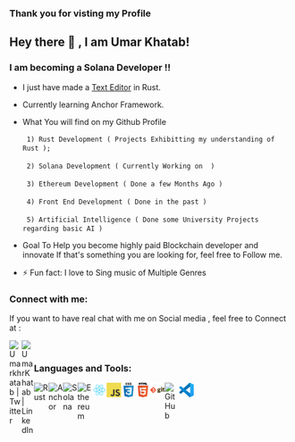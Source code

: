 ### Thank you for visting my Profile  
##      Hey there 👋 , I am Umar Khatab!
### I am becoming a Solana Developer !!

-  I just have made a [Text Editor] in Rust.
-  Currently learning Anchor Framework.
-  What You will find on my Github Profile

        1) Rust Development ( Projects Exhibitting my understanding of Rust );
        
        2) Solana Development ( Currently Working on  )
        
        3) Ethereum Development ( Done a few Months Ago )
        
        4) Front End Development ( Done in the past )
        
        5) Artificial Intelligence ( Done some University Projects regarding basic AI )
                
-  Goal
        To Help you become highly paid Blockchain developer and innovate 
        If that's something you are looking for, feel free to Follow me.

- ⚡ Fun fact: I love to Sing music of Multiple Genres


### Connect with me:
If you want to have real chat with me on Social media , feel free to Connect at : 
<br/>

[<img align="left" alt="Umarkhatab | Twitter" width="22px" color="white" src="https://img.icons8.com/color/48/000000/twitter--v2.png" />][Twitter]
[<img align="left" alt="UmarKhatab | LinkedIn" width="22px" src="https://img.icons8.com/external-justicon-flat-justicon/100/000000/external-linkedin-social-media-justicon-flat-justicon.png" />][LinkedInn]

<br />

### Languages and Tools:
[<img align="left" alt="Rust" width="26px" src="https://pbs.twimg.com/profile_images/658930988462923777/w2BGaKDl_400x400.png" />][rust]
[<img align="left" alt="Anchor" width="26px" src="https://i.etsystatic.com/8923077/r/il/760ba2/1285857229/il_570xN.1285857229_tfoq.jpg" />][anchor]
[<img align="left" alt="Solana" width="26px" src="https://seeklogo.com/images/S/solana-sol-logo-12828AD23D-seeklogo.com.png" />][solana]
[<img align="left" alt="Ethereum" width="26px" src="https://w7.pngwing.com/pngs/407/710/png-transparent-ethereum-cryptocurrency-bitcoin-cash-smart-contract-bitcoin-blue-angle-triangle.png" />][dummy]

[<img align="left" alt="React" width="26px" src="https://raw.githubusercontent.com/github/explore/80688e429a7d4ef2fca1e82350fe8e3517d3494d/topics/react/react.png" />][dummy]
[<img align="left" alt="JavaScript" width="26px" src="https://raw.githubusercontent.com/github/explore/80688e429a7d4ef2fca1e82350fe8e3517d3494d/topics/javascript/javascript.png"
/>][dummy]
[<img align="left" alt="CSS3" width="26px" src="https://raw.githubusercontent.com/github/explore/80688e429a7d4ef2fca1e82350fe8e3517d3494d/topics/css/css.png" />][dummy]
[<img align="left" alt="HTML5" width="26px" src="https://raw.githubusercontent.com/github/explore/80688e429a7d4ef2fca1e82350fe8e3517d3494d/topics/html/html.png" />][dummy]
[<img align="left" alt="Git" width="26px" src="https://raw.githubusercontent.com/github/explore/80688e429a7d4ef2fca1e82350fe8e3517d3494d/topics/git/git.png" />][dummy]
[<img align="left" alt="GitHub" width="26px" src="https://img.icons8.com/nolan/64/github.png" />][dummy]
[<img align="left" alt="Visual Studio Code" width="26px" src="https://raw.githubusercontent.com/github/explore/80688e429a7d4ef2fca1e82350fe8e3517d3494d/topics/visual-studio-code/visual-studio-code.png" />][dummy]

[Text Editor]: https://github.com/umaresso/Text-Editor-Rust
[LinkedInn]: https://www.linkedin.com/in/umarkhatab465
[Twitter]: https://twitter.com/umarkhatab465
[dummy]: https://github.com/umaresso
[html_yt]: https://www.youtube.com/watch?v=UqaxJG1vvMk&t=64s
[css_yt]: https://www.youtube.com/watch?v=DMis1XRZdWE?t=0
[rust]: https://www.rust-lang.org/
[anchor]: https://github.com/coral-xyz/anchor
[solana]: https://solana.com/

